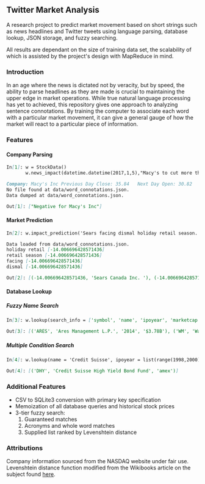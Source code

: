 ## Twitter Market Analysis

A research project to predict market movement based on short strings such as news headlines and Twitter tweets using language parsing, database lookup, JSON storage, and fuzzy searching. 

All results are dependant on the size of training data set, the scalability of which is assisted by the project's design with MapReduce in mind.

### Introduction

In an age where the news is dictated not by veracity, but by speed, the ability to parse headlines as they are made is crucial to maintaining the upper edge in market operations. While true natural language processing has yet to achieved, this repository gives one approach to analyzing sentence connotations. By training the computer to associate each word with a particular market movement, it can give a general gauge of how the market will react to a particular piece of information. 

### Features

#### Company Parsing
```markdown
In[1]: w = StockData()
       w.news_impact(datetime.datetime(2017,1,5),"Macy's to cut more than 10,000 jobs, close 68 stores")
```

```markdown
Company: Macy's Inc	Previous Day Close: 35.84	Next Day Open: 30.82	Net Change: -14.006696428571436
No file found at data/word_connotations.json.
Data dumped at data/word_connotations.json.

Out[1]: ["Negative for Macy's Inc"]
```

#### Market Prediction
```markdown
In[2]: w.impact_prediction('Sears facing dismal holiday retail season.')
```

```markdown
Data loaded from data/word_connotations.json.
holiday retail [-14.006696428571436]
retail season [-14.006696428571436]
facing [-14.006696428571436]
dismal [-14.006696428571436]

Out[2]: [(-14.006696428571436, 'Sears Canada Inc. '), (-14.006696428571436, 'Sears Holdings Corporation'), (-14.006696428571436, 'Sears Hometown and Outlet Stores, Inc.')]
```

#### Database Lookup

##### Fuzzy Name Search
```markdown
In[3]: w.lookup(search_info = ['symbol', 'name', 'ipoyear', 'marketcap'], name = 'Mgmt')[:2]
```

```markdown
Out[3]: [('ARES', 'Ares Management L.P.', '2014', '$3.78B'), ('WM', 'Waste Management, Inc.', 'n/a', '$31.39B')]
```

##### Multiple Condition Search
```markdown
In[4]: w.lookup(name = 'Credit Suisse', ipoyear = list(range(1998,2000)), se = 'amex')
```

```markdown
Out[4]: [('DHY', 'Credit Suisse High Yield Bond Fund', 'amex')]
```

### Additional Features
* CSV to SQLite3 conversion with primary key specification
* Memoization of all database queries and historical stock prices
* 3-tier fuzzy search:
    1. Guaranteed matches
    2. Acronyms and whole word matches
    3. Supplied list ranked by Levenshtein distance

### Attributions
Company information sourced from the NASDAQ website under fair use. Levenshtein distance function modified from the Wikibooks article on the subject found [here](https://en.wikibooks.org/wiki/Algorithm_Implementation/Strings/Levenshtein_distance).
